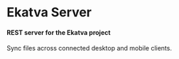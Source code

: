 # Ekatva Server

#### REST server for the Ekatva project
Sync files across connected desktop and mobile clients.
